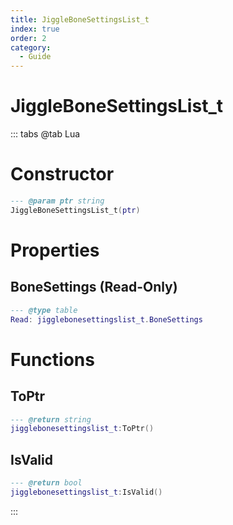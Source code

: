 ```yaml
---
title: JiggleBoneSettingsList_t
index: true
order: 2
category:
  - Guide
---
```


# JiggleBoneSettingsList_t

::: tabs
@tab Lua
# Constructor
```lua
--- @param ptr string
JiggleBoneSettingsList_t(ptr)
```
# Properties
## BoneSettings (Read-Only)
```lua
--- @type table
Read: jigglebonesettingslist_t.BoneSettings
```
# Functions
## ToPtr
```lua
--- @return string
jigglebonesettingslist_t:ToPtr()
```
## IsValid
```lua
--- @return bool
jigglebonesettingslist_t:IsValid()
```

:::